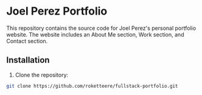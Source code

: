 # Joel Perez Portfolio

This repository contains the source code for Joel Perez's personal portfolio website. The website includes an About Me section, Work section, and Contact section.

## Installation

1. Clone the repository:

```bash
git clone https://github.com/roketteere/fullstack-portfolio.git
